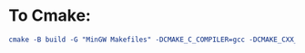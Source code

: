 # To Cmake:
```cmake
cmake -B build -G "MinGW Makefiles" -DCMAKE_C_COMPILER=gcc -DCMAKE_CXX_COMPILER=g++ -DCMAKE_MAKE_PROGRAM=mingw32-make
```